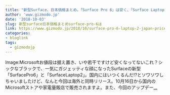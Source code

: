 ```yaml
---
title: "新型Surface、日本価格まとめ。「Surface Pro 6」は安く、「Surface Laptop 2」は据え置きで"
author: 'www.gizmodo.jp'
date: '2018-10-03'
slug: 新型surface日本価格まとめsurface-pro-6は
link: https://www.gizmodo.jp/2018/10/surface-pro-6-laptop-2-japan-price.html
categories:
- bloglink
tags:
  - gizmodojp
---
```


Image:Microsoftお値段は据え置き、いや若干ですけど安くなってないこれ？シックなブラックで、一気にガジェッティな顔になったSurfaceの新型「SurfacePro6」と「SurfaceLaptop2」。国内にはいつくるんだ!?とソワソワしちゃいましたけど、なんと今回は海外と同時リリース。10月16日から国内のMicrosoftストアや家電量販店で販売されますよ。また、今回のアップデー[... <i class="fas fa-external-link-alt"></i>](https://www.gizmodo.jp/2018/10/surface-pro-6-laptop-2-japan-price.html)


